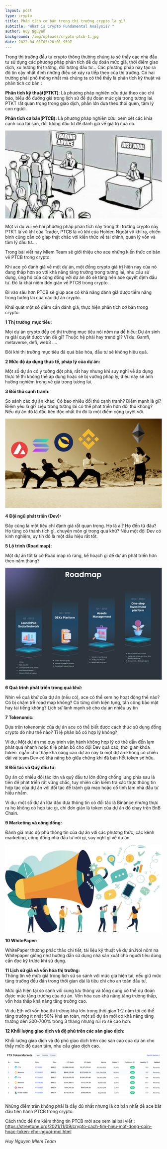 ```yaml
---
layout: post
type: crypto
title: Phân tích cơ bản trong thị trường crypto là gì?
subtitle: "What is Crypto Fundamental Analysis? "
author: Huy Nguyễn
background: /img/uploads/crypto-ptcb-1.jpg
date: 2022-04-01T05:20:01.959Z
---
```

<!--StartFragment-->

Trong thị trường đầu tư crypto thông thường chúng ta sẽ thấy các nhà đầu tư sử dụng các phương pháp phân tích để dự đoán mức giá, thời điểm giao dịch, xu hướng thị trường, đối tượng đầu tư… Các phương pháp này tạo ra độ tin cậy nhất định những điều sẽ xảy ra tiếp theo của thị trường. Có hai trường phái phổ thông nhất mà chúng ta có thể thấy là phân tích kỹ thuật và phân tích cơ bản :

**Phân tích kỹ thuật(PTKT)**: Là phương pháp nghiên cứu dựa theo các chỉ báo, biểu đồ đường giá trong lịch sử để dự đoán mức giá trong tương lai. PTKT rất quan trọng trong giao dịch, phần lớn dựa theo thói quen, tâm lý con người.

**Phân tích cơ bản(PTCB):** Là phương pháp nghiên cứu, xem xét các khía cạnh của tài sản, đối tượng đầu tư để đánh giá về giá trị của nó.

![](/img/uploads/crypto-ptcb-2.jpg)

Một ví dụ vui về hai phương pháp phân tích này trong thị trường crypto này PTKT là vũ khí của Trader, PTCB là vũ khí của Holder. Ngoài vũ khí ra, chiến binh cũng cần có giáp thật chắc với kiến thức về tài chính, quản lý vốn và tâm lý đầu tư….

Trong bài viết này Mlem Team sẽ giới thiệu cho ace những kiến thức cơ bản về PTCB trong crypto:

Khi ace có đánh giá về một dự án, một đồng crypto giá trị hiện nay của nó đang thấp hơn so với khả năng tăng trưởng trong tương lai, nhu cầu sử dụng, ủng hộ của cộng đồng với dự án đó sẽ tăng nên ace quyết định đầu tư. Đó là khái niệm đơn giản về PTCB trong crypto.

Đi vào sâu hơn PTCB sẽ giúp ace có khả năng đánh giá được tiềm năng trong tương lai của các dự án crypto.

Khái quát một số điểm cần đánh giá, thực hiện phân tích cơ bản trong crypto:

**1 Thị trường  mục tiêu:**

Mọi dự án crypto đều có thị trường mục tiêu nói nôm na dễ hiểu: Dự án sinh ra giải quyết được vấn đề gì? Thuộc hệ phái hay trend gì? Ví dụ: Gamfi, metaverse, defi, web3 ….

Đôi khi thị trường mục tiêu đã quá bão hòa, đầu tư sẽ không hiệu quả.

**2 Mức độ áp dụng thực tế, pháp lý của dự án:**

Một số dự án có ý tưởng đột phá, rất hay nhưng khi suy nghĩ về áp dụng thực tế thì không thể áp dụng hoặc sẽ bị vướng pháp lý, điều này sẽ ảnh hưởng nghiêm trọng về giá trong tương lai.

**3 Đối thủ cạnh tranh:**

So sánh các dự án khác: Có bao nhiêu đối thủ cạnh tranh? Điểm mạnh là gì? Điểm yếu là gì? Liệu trong tường lai có thể phát triển hơn đối thủ không? Nếu dự án đó là đầu tiên độc nhất thì đó là một điểm cộng tuyệt vời.

![](/img/uploads/crypto-ptcb-3.jpg)

**4 Đội ngũ phát triển (Dev):**

Đây cũng là một tiêu chí đánh giá rất quan trọng. Họ là ai? Họ đến từ đâu? Họ từng có thành tích gì, chuyên môn gì trong quá khứ? Nếu một đội Dev có kinh nghiệm, uy tín đó là một dấu hiệu rất tốt.

**5 Lộ trình (Road map):**

Một dự án tốt là có Road map rõ ràng, kế hoạch gì để dự án phát triển hơn theo năm tháng? 

![](/img/uploads/crypto-ptcb-4.jpg)

**6 Quá trình phát triển trong quá khứ:**

Nhìn về quá khứ của dự án (nếu có), ace có thể xem họ hoạt động thế nào? Có bị chậm trễ road map không? Có từng dính kiện tụng, tấn công bảo mật hay tai tiếng không? Lịch sử lành mạnh sẽ cho dự án nhiều uy tín

**7 Tokenomic:**

Dựa trên tokenomic của dự án ace có thể biết được cách thức sử dụng đồng crypto đó như thế nào? Tỉ lệ phân bổ có hợp lý không? 

Ví dụ: Một dự án mà quy trình vận hành không hợp lý có thể dẫn đến lạm phát quá nhanh hoặc tỉ lệ phân bố cho đội Dev quá cao, thời gian khóa token  ngắn cho thấy khả năng cao dự án này là một dự án không có chiều dài và team Dev có khả năng bỏ giữa chừng khi đã bán hết token sở hữu.

**8 Đối tác và Quỹ đầu tư:**

Dự án có nhiều đối tác lớn và quỹ đầu tư lớn đứng chống lưng phía sau là tiền đề phát triển rất vững chắc, tuy nhiên cần kiểm tra xác thực thông tin hợp tác của dự án với đối tác để tránh giả mạo hoặc cố tình làm nhà đầu tư hiểu nhầm.

Ví dụ: một số dự án lừa đảo đưa thông tin có đối tác là Binance nhưng thực ra họ không có hợp tác gì, chỉ đơn giản là token của dự án đó chạy trên BnB Chain.

**9 Marketing và cộng đồng:**

Đánh giá mức độ phủ thông tin của dự án với các phương thức, các kênh marketing, cộng đồng nhà đầu tư nói gì, suy nghĩ gì về dự án.

![](/img/uploads/crypto-ptcb-5.jpg)

**10 WhitePaper:**

WhitePaper thường phác thảo chi tiết, tài liệu kỹ thuật về dự án.Nói nôm na Whitepaper giống như hướng dẫn sử dụng nhà sản xuất cho người tiêu dùng cần đọc kỹ trước khi sử dụng.

**11 Lịch sử giá và vốn hóa thị trường:**\
Thông tin về mức giá trong lịch sử so sánh với mức giá hiện tại, nếu giữ mức tăng trưởng đều đặn trong thời gian dài là tiêu chí cho an toàn đầu tư.

Mức giá hiện tại so sánh với cung lưu thông và tổng cung có thể dự đoán được mức tăng trưởng của dự án. Vốn hóa cao khả năng tăng trưởng thấp, vốn hóa thấp khả năng tăng trưởng cao.

Ví dụ Eth với vốn hóa thị trường khá lớn trong thời gian 1-2 năm tới có thể tăng trưởng ít nhất 50% khá an toàn, một số dự án mới có khả năng tăng trưởng đến 300-700% trong 3 tháng nhưng rủi ro sẽ cao hơn.

**12 Khối lượng giao dịch và độ phủ trên các sàn giao dịch:**

Khối lượng giao dịch và độ phủ giao dịch trên các sàn cao của dự án cho thấy mức độ quan tâm, nhu cầu giao dịch cao.

![](/img/uploads/crypto-ptcb-6.jpg)

Những điểm trên không phải là đầy đủ nhất nhưng là cơ bản nhất để ace bắt đầu tiến hành PTCB trong crypto.

Cách thức để tìm kiếm thông tin PTCB mời ace xem lại bài viết : <https://streetone.org/2021/11/09/crypto-cach-tim-hieu-mot-dong-coin-hoac-token-cho-nguoi-moi.html>

*Huy Nguyen Mlem Team*

<!--EndFragment-->